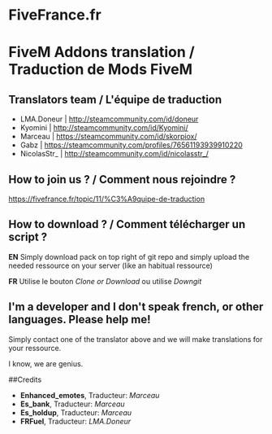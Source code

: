 # FiveFrance.fr
# FiveM Addons translation / Traduction de Mods FiveM

## Translators team / L'équipe de traduction

* LMA.Doneur | http://steamcommunity.com/id/doneur
* Kyomini | http://steamcommunity.com/id/Kyomini/
* Marceau | https://steamcommunity.com/id/skorpiox/
* Gabz | https://steamcommunity.com/profiles/76561193939910220
* NicolasStr_ | http://steamcommunity.com/id/nicolasstr_/

## How to join us ? / Comment nous rejoindre ?

https://fivefrance.fr/topic/11/%C3%A9quipe-de-traduction

## How to download ? / Comment télécharger un script ?

**EN** Simply download pack on top right of git repo and simply upload the needed ressource on your server (like an habitual ressource)

**FR** Utilise le bouton *Clone or Download* ou utilise *Downgit*

## I'm a developer and I don't speak french, or other languages. Please help me!

Simply contact one of the translator above and we will make translations for your ressource.

I know, we are genius.

##Credits
* **Enhanced_emotes**, Traducteur: *Marceau*
* **Es_bank**, Traducteur: *Marceau*
* **Es_holdup**, Traducteur: *Marceau*
* **FRFuel**, Traducteur: *LMA.Doneur*